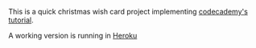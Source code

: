 This is a quick christmas wish card project implementing [codecademy's tutorial](https://www.codecademy.com/courses/web-beginner-en-9xjis/0/1).

A working version is running in [Heroku](https://stormy-woodland-5100.herokuapp.com/)